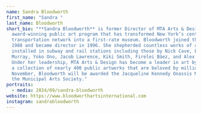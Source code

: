 ```yaml
---
name: Sandra Bloodworth
first_name: "Sandra "
last_name: Bloodworth
short_bio: "**Sandra Bloodworth** is former Director of MTA Arts & Design, the
  award-winning public art program that has transformed New York’s century-old
  transportation network into a first-rate museum. Bloodworth joined the MTA in
  1988 and became director in 1996. She shepherded countless works of art
  installed in subway and rail stations including those by Nick Cave, Elizabeth
  Murray, Yoko Ono, Jacob Lawrence, Kiki Smith, Firelei Báez, and Alex Katz.
  Under her leadership, MTA Arts & Design has become a leader in art by creating
  a collection of nearly 400 public artworks that are beloved by millions. In
  November, Bloodworth will be awarded the Jacqueline Kennedy Onassis Medal from
  the Municipal Arts Society."
portraits:
  - media: 2024/09/sandra-bloodworth
website: https://www.bloodworthartsinternational.com
instagram: sandrabloodworth
---
```


